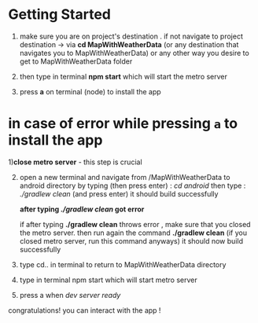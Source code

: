 # Getting Started
1) make sure you are on project's destination . if not navigate to project destination -> 
via **cd MapWithWeatherData** (or any destination that navigates you to MapWithWeatherData) or any other way you desire to get to MapWithWeatherData folder

2) then type in terminal **npm start** which will start the metro server
3) press **a** on terminal (node) to install the app

# in case of error while pressing `a` to install the app

1)**close metro server** - this step is crucial

2) open a new terminal and navigate from /MapWithWeatherData to android directory by typing (then press enter) :  *cd android*
   then type :  *./gradlew clean* (and press enter) it should  build successfully
   
   **after typing *./gradlew clean* got error**
   
   if after typing **./gradlew clean** throws error , make sure that you closed the metro server. 
   then run again the command **./gradlew clean** (if you closed metro server, run this command anyways) it should now build successfully

4) type cd.. in terminal to return to MapWithWeatherData directory
5) type in terminal npm start which will start metro server
6) press a when *dev server ready*

congratulations! you can interact with the app !

